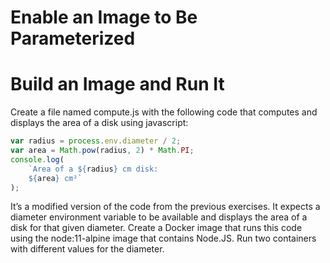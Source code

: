 # Enable an Image to Be Parameterized

# Build an Image and Run It

Create a file named compute.js with the following code that computes and displays the area of a disk using javascript:

```js
var radius = process.env.diameter / 2;
var area = Math.pow(radius, 2) * Math.PI;
console.log(
    `Area of a ${radius} cm disk:
    ${area} cm²`
);
```

It’s a modified version of the code from the previous exercises. It expects a diameter environment variable to be available and displays the area of a disk for that given diameter. Create a Docker image that runs this code using the node:11-alpine image that contains Node.JS. Run two containers with different values for the diameter.